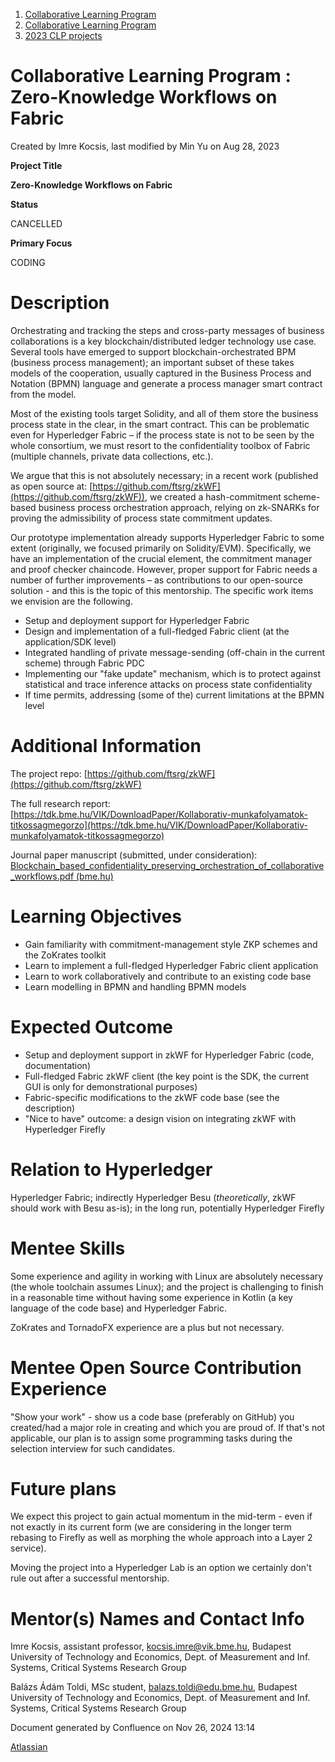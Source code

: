1. [Collaborative Learning Program](index.html)
2. [Collaborative Learning Program](Collaborative-Learning-Program_20283412.html)
3. [2023 CLP projects](2023-CLP-projects_20295338.html)

# Collaborative Learning Program : Zero-Knowledge Workflows on Fabric

Created by Imre Kocsis, last modified by Min Yu on Aug 28, 2023

**Project Title**

**Zero-Knowledge Workflows on Fabric**

**Status**

CANCELLED

**Primary Focus**

CODING   

# Description

Orchestrating and tracking the steps and cross-party messages of business collaborations is a key blockchain/distributed ledger technology use case. Several tools have emerged to support blockchain-orchestrated BPM (business process management); an important subset of these takes models of the cooperation, usually captured in the Business Process and Notation (BPMN) language and generate a process manager smart contract from the model.

Most of the existing tools target Solidity, and all of them store the business process state in the clear, in the smart contract. This can be problematic even for Hyperledger Fabric – if the process state is not to be seen by the whole consortium, we must resort to the confidentiality toolbox of Fabric (multiple channels, private data collections, etc.).

We argue that this is not absolutely necessary; in a recent work (published as open source at: [https://github.com/ftsrg/zkWF](https://github.com/ftsrg/zkWF)), we created a hash-commitment scheme-based business process orchestration approach, relying on zk-SNARKs for proving the admissibility of process state commitment updates.

Our prototype implementation already supports Hyperledger Fabric to some extent (originally, we focused primarily on Solidity/EVM). Specifically, we have an implementation of the crucial element, the commitment manager and proof checker chaincode. However, proper support for Fabric needs a number of further improvements – as contributions to our open-source solution - and this is the topic of this mentorship. The specific work items we envision are the following.

- Setup and deployment support for Hyperledger Fabric
- Design and implementation of a full-fledged Fabric client (at the application/SDK level)
- Integrated handling of private message-sending (off-chain in the current scheme) through Fabric PDC
- Implementing our "fake update" mechanism, which is to protect against statistical and trace inference attacks on process state confidentiality
- If time permits, addressing (some of the) current limitations at the BPMN level

# Additional Information

The project repo: [https://github.com/ftsrg/zkWF](https://github.com/ftsrg/zkWF)

The full research report: [https://tdk.bme.hu/VIK/DownloadPaper/Kollaborativ-munkafolyamatok-titkossagmegorzo](https://tdk.bme.hu/VIK/DownloadPaper/Kollaborativ-munkafolyamatok-titkossagmegorzo)

Journal paper manuscript (submitted, under consideration): [Blockchain\_based\_confidentiality\_preserving\_orchestration\_of\_collaborative\_workflows.pdf (bme.hu)](http://mit.bme.hu/~ikocsis/Blockchain_based_confidentiality_preserving_orchestration_of_collaborative_workflows.pdf)

# Learning Objectives

- Gain familiarity with commitment-management style ZKP schemes and the ZoKrates toolkit
- Learn to implement a full-fledged Hyperledger Fabric client application
- Learn to work collaboratively and contribute to an existing code base
- Learn modelling in BPMN and handling BPMN models

# Expected Outcome

- Setup and deployment support in zkWF for Hyperledger Fabric (code, documentation)
- Full-fledged Fabric zkWF client (the key point is the SDK, the current GUI is only for demonstrational purposes)
- Fabric-specific modifications to the zkWF code base (see the description)
- "Nice to have" outcome: a design vision on integrating zkWF with Hyperledger Firefly

# Relation to Hyperledger

Hyperledger Fabric; indirectly Hyperledger Besu (*theoretically*, zkWF should work with Besu as-is); in the long run, potentially Hyperledger Firefly

# Mentee Skills

Some experience and agility in working with Linux are absolutely necessary (the whole toolchain assumes Linux); and the project is challenging to finish in a reasonable time without having some experience in Kotlin (a key language of the code base) and Hyperledger Fabric.

ZoKrates and TornadoFX experience are a plus but not necessary.

# Mentee Open Source Contribution Experience

"Show your work" - show us a code base (preferably on GitHub) you created/had a major role in creating and which you are proud of. If that's not applicable, our plan is to assign some programming tasks during the selection interview for such candidates.

# Future plans

We expect this project to gain actual momentum in the mid-term - even if not exactly in its current form (we are considering in the longer term rebasing to Firefly as well as morphing the whole approach into a Layer 2 service).

Moving the project into a Hyperledger Lab is an option we certainly don't rule out after a successful mentorship.

# Mentor(s) Names and Contact Info

Imre Kocsis, assistant professor, [kocsis.imre@vik.bme.hu](mailto:kocsis.imre@vik.bme.hu), Budapest University of Technology and Economics, Dept. of Measurement and Inf. Systems, Critical Systems Research Group

Balázs Ádám Toldi, MSc student, [balazs.toldi@edu.bme.hu](mailto:balazs.toldi@edu.bme.hu), Budapest University of Technology and Economics, Dept. of Measurement and Inf. Systems, Critical Systems Research Group

Document generated by Confluence on Nov 26, 2024 13:14

[Atlassian](http://www.atlassian.com/)
